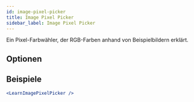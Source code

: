 ```yaml
---
id: image-pixel-picker
title: Image Pixel Picker
sidebar_label: Image Pixel Picker
---
```


Ein Pixel-Farbwähler, der RGB-Farben anhand von Beispielbildern erklärt.

## Optionen



## Beispiele

```jsx live
<LearnImagePixelPicker />
```

